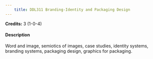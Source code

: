```yaml
---
    title: DDL311 Branding-Identity and Packaging Design
---
```

**Credits:** 3 (1-0-4)



#### Description 
Word and image, semiotics of images, case studies, identity systems, branding systems, packaging design, graphics for packaging.
